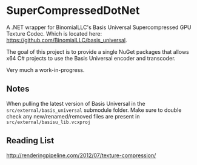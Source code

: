 # SuperCompressedDotNet
A .NET wrapper for BinomialLLC's Basis Universal Supercompressed GPU Texture Codec. Which is located here: https://github.com/BinomialLLC/basis_universal.

The goal of this project is to provide a single NuGet packages that allows x64 C# projects to use the Basis Universal encoder and transcoder.

Very much a work-in-progress. 

## Notes
When pulling the latest version of Basis Universal in the `src/external/basis_universal` submodule folder. Make sure to double check any new/renamed/removed files are present in `src/external/basisu_lib.vcxproj`

## Reading List
http://renderingpipeline.com/2012/07/texture-compression/